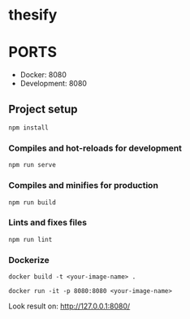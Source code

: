 # thesify

# PORTS

- Docker: 8080
- Development: 8080

## Project setup

```
npm install
```

### Compiles and hot-reloads for development

```
npm run serve
```

### Compiles and minifies for production

```
npm run build
```

### Lints and fixes files

```
npm run lint
```

### Dockerize

```
docker build -t <your-image-name> .
```

```
docker run -it -p 8080:8080 <your-image-name>
```

Look result on: http://127.0.0.1:8080/
